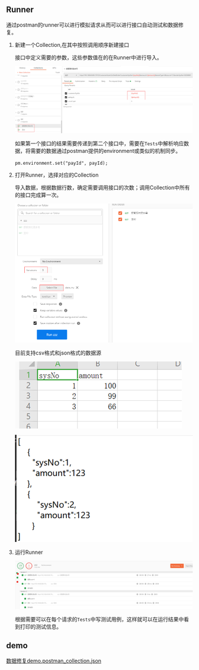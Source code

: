 ## Runner

通过postman的runner可以进行模拟请求从而可以进行接口自动测试和数据修复。

1. 新建一个Collection,在其中按照调用顺序新建接口

    接口中定义需要的参数，这些参数值在的在Runner中进行导入。

    ![](./img/1.png)

    如果第一个接口的结果需要传递到第二个接口中，需要在`Tests`中解析响应数据，将需要的数据通过postman提供的environment或类似的机制同步。

    `pm.environment.set("payId", payId);`

2. 打开Runner，选择对应的Collection

    导入数据，根据数据行数，确定需要调用接口的次数；调用Collection中所有的接口完成算一次。

    ![](./img/2.png)

    目前支持csv格式和json格式的数据源

    ![](./img/3.png)

    ![](./img/4.png)

3. 运行Runner

    ![](./img/5.png)

    根据需要可以在每个请求的`Tests`中写测试用例，这样就可以在运行结果中看到打印的测试信息。


## demo

 [数据修复demo.postman_collection.json](./img/数据修复demo.postman_collection.json)   